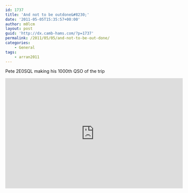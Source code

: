 ```yaml
---
id: 1737
title: 'And not to be outdone&#8230;'
date: '2011-05-05T15:35:57+00:00'
author: m0lcm
layout: post
guid: 'http://dx.camb-hams.com/?p=1737'
permalink: /2011/05/05/and-not-to-be-out-done/
categories:
    - General
tags:
    - arran2011
---
```


Pete 2E0SQL making his 1000th QSO of the trip  
<iframe allowfullscreen="" frameborder="0" height="349" loading="lazy" src="http://www.youtube.com/embed/GHXbjY0LAMA" width="560"></iframe>
